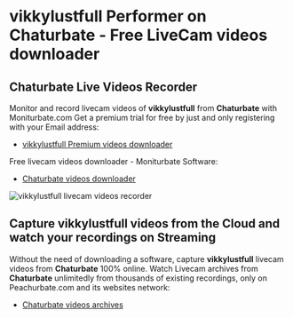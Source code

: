 # vikkylustfull Performer on Chaturbate - Free LiveCam videos downloader

## Chaturbate Live Videos Recorder

Monitor and record livecam videos of **vikkylustfull** from **Chaturbate** with Moniturbate.com
Get a premium trial for free by just and only registering with your Email address:
* [vikkylustfull Premium videos downloader](https://moniturbate.com/request-demo-licence-key.html)

Free livecam videos downloader - Moniturbate Software:
* [Chaturbate videos downloader](https://moniturbate.com/moniturbate-download-software.html)

![vikkylustfull livecam videos recorder](https://peachurnet.com/templates/moniturbate-software.png)


## Capture vikkylustfull videos from the Cloud and watch your recordings on Streaming

Without the need of downloading a software, capture **vikkylustfull** livecam videos from **Chaturbate** 100% online.
Watch Livecam archives from **Chaturbate** unlimitedly from thousands of existing recordings, only on Peachurbate.com and its websites network:
* [Chaturbate videos archives](https://peachurnet.com/)